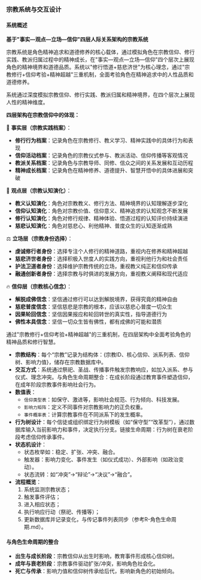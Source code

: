 ### 宗教系统与交互设计

#### 系统概述

**基于"事实—观点—立场—信仰"四层人际关系架构的宗教系统**

宗教系统是角色精神追求和道德修养的核心载体，通过模拟角色在宗教信仰、修行实践、教派归属过程中的精神成长，在"事实—观点—立场—信仰"四个层次上展现角色的精神境界和道德品质。系统以"修行悟道+慈悲济世"为核心理念，通过"宗教修行+信仰考验+精神超越"三重机制，全面考验角色在精神追求中的人性品质和道德修养。

系统通过深度模拟宗教信仰、修行实践、教派归属和精神境界，在四个层次上展现人性的精神维度。

**四层架构在宗教信仰中的体现：**

🙏 **事实层（宗教实践档案）**：
- **修行行为档案**：记录角色在宗教修行、教义学习、精神实践中的具体行为和表现
- **信仰活动档案**：记录角色的宗教仪式参与、教派活动、信仰传播等客观情况
- **教派关系档案**：记录角色与宗教导师、同修、信众之间的关系发展和互动历程
- **精神成长档案**：记录角色在精神修养、道德提升、智慧开悟中的具体进展和突破

🧠 **观点层（宗教认知演化）**：
- **教义认知演化**：角色对宗教教义、修行方法、精神境界的认知理解逐步深化
- **信仰认知演化**：角色对宗教价值、信仰意义、精神追求的认知观念不断发展
- **修行认知演化**：角色对修行规律、精神体验、悟道过程的认知评价持续演进
- **慈悲认知演化**：角色对慈悲心、利他精神、普度众生的认知逐渐成熟

⚖️ **立场层（宗教身份选择）**：
- **虔诚修行者身份**：选择专注个人修行的精神道路，重视内在修养和精神超越
- **慈悲济世者身份**：选择积极入世度人的实践方向，重视利他行为和社会责任
- **护法卫道者身份**：选择维护宗教传统的立场，重视教义纯正和信仰传承
- **融通创新者身份**：选择宗教与时俱进的发展方向，重视教义阐释和现代适应

🔥 **信仰层（宗教核心信念）**：
- **解脱成佛信念**：坚信通过修行可以达到解脱境界，获得究竟的精神自由
- **慈悲普度信念**：坚信慈悲是宗教的根本，应该以慈悲心普度一切众生
- **因果轮回信念**：坚信因果报应和轮回转世的真实性，指导道德行为
- **佛性本具信念**：坚信一切众生皆有佛性，都有成佛的可能和潜质

通过"宗教修行+信仰考验+精神超越"的三重机制，在四层架构中全面考验角色的精神品质和修行智慧。

- **宗教结构**：每个“宗教”记录为结构体：{宗教ID、核心信仰、派系列表、信仰树、影响力值}，储存在宗教数据库中。
- **交互方式**：系统通过祭祀、圣战、传播事件触发宗教响应，如加入派系、参与仪式、理念冲突。与角色生命周期整合：在成长阶段通过教育事件塑造信仰，在成年阶段宗教事件影响社会行为。
- **数值表**：
  - `信仰类型表`：如保守、激进等，影响社会规范、行为倾向、科技发展。
  - `影响力矩阵`：定义不同事件对宗教影响力的正负权重。
  - `事件概率表`：计算宗教事件在不同派系下的发生概率。
- **行为树设计**：每个信徒或组织绑定行为树模板（如“保守型”“改革型”），通过数据库输入当前影响力和事件，决定执行分支。链接生命周期：行为树在衰老阶段考虑信仰传承事件。
- **状态机设计**：
  - 状态枚举如：稳定、扩张、冲突、融合。
  - 触发器：影响力变化、事件发生（如仪式成功）、外部影响（如政治变动）。
  - 状态流转：如“冲突”→“辩论”→“决议”→“融合”。
- **流程概览**：
  1. 系统监测宗教状态；
  2. 触发事件评估；
  3. 进入相应状态；
  4. 执行响应行动（祭祀、传播等）；
  5. 更新数据库并记录变化，与传记事件列表同步（参考R-角色生命周期.md）。

#### 与角色生命周期的整合
- **出生与成长阶段**：宗教信仰从出生时影响，教育事件形成核心信仰树。
- **成年与衰老阶段**：宗教事件驱动扩张/冲突，影响角色社会化。
- **死亡与传承**：影响力值和信仰树传承给后代，影响新角色的初始倾向。